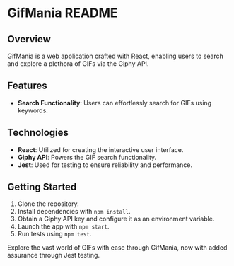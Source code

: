 # GifMania README

## Overview

GifMania is a web application crafted with React, enabling users to search and explore a plethora of GIFs via the Giphy API.

## Features

- **Search Functionality**: Users can effortlessly search for GIFs using keywords.

## Technologies

- **React**: Utilized for creating the interactive user interface.
- **Giphy API**: Powers the GIF search functionality.
- **Jest**: Used for testing to ensure reliability and performance.

## Getting Started

1. Clone the repository.
2. Install dependencies with `npm install`.
3. Obtain a Giphy API key and configure it as an environment variable.
4. Launch the app with `npm start`.
5. Run tests using `npm test`.

Explore the vast world of GIFs with ease through GifMania, now with added assurance through Jest testing.
